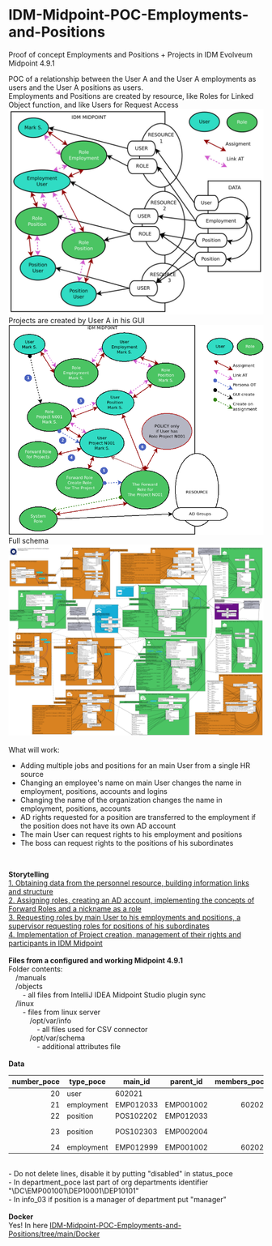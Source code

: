 # IDM-Midpoint-POC-Employments-and-Positions
Proof of concept Employments and Positions + Projects in IDM Evolveum Midpoint 4.9.1<br>

POC of a relationship between the User A and the User A employments as users and the User A positions as users.<br>
Employments and Positions are created by resource, like Roles for Linked Object function, and like Users for Request Access<br>
<img src="https://github.com/icookycom/IDM-Midpoint-POC-Employments-and-Positions/blob/main/manuals/POC%20Midpoint%20IDM%20Employee%20Employment%20Position%20001.jpg" border="0"></img><br>
Projects are created by User A in his GUI
<img src="https://github.com/icookycom/IDM-Midpoint-POC-Employments-and-Positions/blob/main/manuals/POC%20Projects%20IDM%20Midpoint%20000.png" border="0"></img><br>
Full schema
<img src="https://github.com/icookycom/IDM-Midpoint-POC-Employments-and-Positions/blob/main/manuals/POC%20Projects%20IDM%20Midpoint%20025.jpg" border="0"></img><br>
<br>
What will work:<br>
- Adding multiple jobs and positions for an main User from a single HR source<br>
- Changing an employee's name on main User changes the name in employment, positions, accounts and logins<br>
- Changing the name of the organization changes the name in employment, positions, accounts<br>
- AD rights requested for a position are transferred to the employment if the position does not have its own AD account<br>
- The main User can request rights to his employment and positions<br>
- The boss can request rights to the positions of his subordinates<br>
<br>

<b>Storytelling</b><br>
<a href="https://habr.com/ru/articles/897396/">1. Obtaining data from the personnel resource, building information links and structure</a><br>
<a href="https://habr.com/ru/articles/904450/">2. Assigning roles, creating an AD account, implementing the concepts of Forward Roles and a nickname as a role</a><br>
<a href="https://habr.com/ru/articles/906408/">3. Requesting roles by main User to his employments and positions, a supervisor requesting roles for positions of his subordinates</a><br>
<a href="https://habr.com/ru/articles/906408/">4. Implementation of Project creation, management of their rights and participants in IDM Midpoint</a><br>
<br>
<b>Files from a configured and working Midpoint 4.9.1</b><br>
Folder contents:<br>
&emsp;/manuals<br>
&emsp;/objects<br>
&emsp;&emsp;- all files from IntelliJ IDEA Midpoint Studio plugin sync<br>
&emsp;/linux<br>
&emsp;&emsp;- files from linux server<br>
&emsp;&emsp;&emsp;/opt/var/info<br>
&emsp;&emsp;&emsp;&emsp;- all files used for CSV connector<br>
&emsp;&emsp;&emsp;/opt/var/schema<br>
&emsp;&emsp;&emsp;&emsp;- additional attributes file<br>
<br>
<b>Data</b><br>
<table class="table table-bordered table-hover table-condensed">
<thead><tr><th title="Field #1">number_poce</th>
<th title="Field #2">type_poce</th>
<th title="Field #3">main_id</th>
<th title="Field #4">parent_id</th>
<th title="Field #5">members_poce</th>
<th title="Field #6">member_of_poce</th>
<th title="Field #7">name_poce</th>
<th title="Field #8">grade_poce</th>
<th title="Field #9">title_poce</th>
<th title="Field #10">department_poce</th>
<th title="Field #11">subordinate_to_poce</th>
<th title="Field #12">status_poce</th>
<th title="Field #13">info_01</th>
<th title="Field #14">info_02</th>
<th title="Field #15">info_03</th>
</tr></thead>
<tbody><tr>
<td align="right">20</td>
<td>user</td>
<td>602021</td>
<td> </td>
<td align="right"></td>
<td>EMP012033,EMP012999</td>
<td> </td>
<td> </td>
<td> </td>
<td> </td>
<td> </td>
<td>active</td>
<td> </td>
<td> </td>
<td> </td>
</tr>
<tr>
<td align="right">21</td>
<td>employment</td>
<td>EMP012033</td>
<td>EMP001002</td>
<td align="right">602021</td>
<td>POS102202</td>
<td> </td>
<td> </td>
<td>Основное</td>
<td> </td>
<td> </td>
<td>active</td>
<td> </td>
<td> </td>
<td> </td>
</tr>
<tr>
<td align="right">22</td>
<td>position</td>
<td>POS102202</td>
<td>EMP012033</td>
<td align="right"></td>
<td> </td>
<td> </td>
<td> </td>
<td>Ревизорро</td>
<td>DEP20101</td>
<td> </td>
<td>active</td>
<td> </td>
<td> </td>
<td>default</td>
</tr>
<tr>
<td align="right">23</td>
<td>position</td>
<td>POS102303</td>
<td>EMP002004</td>
<td align="right"></td>
<td> </td>
<td> </td>
<td> </td>
<td>Главный Идеолог</td>
<td>DEP20101</td>
<td> </td>
<td>active</td>
<td> </td>
<td> </td>
<td>manager</td>
</tr>
<tr>
<td align="right">24</td>
<td>employment</td>
<td>EMP012999</td>
<td>EMP001002</td>
<td align="right">602021</td>
<td> </td>
<td> </td>
<td> </td>
<td>Тестовое</td>
<td> </td>
<td> </td>
<td>disabled</td>
<td> </td>
<td> </td>
<td> </td>
</tr>
</tbody></table>
<br>
- Do not delete lines, disable it by putting "disabled" in <b></b>status_poce</b><br>
- In department_poce last part of org departments identifier "\DC\EMP001001\DEP10001\DEP10101"<br>
- In info_03 if position is a manager of department put "manager"<br>
<br>
<b>Docker</b><br>
Yes! In here <a href="https://github.com/icookycom/IDM-Midpoint-POC-Employments-and-Positions/tree/main/Docker">IDM-Midpoint-POC-Employments-and-Positions/tree/main/Docker</a>
